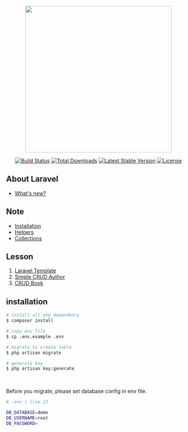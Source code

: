 <p align="center"><a href="https://laravel.com" target="_blank"><img src="https://raw.githubusercontent.com/laravel/art/master/logo-lockup/5%20SVG/2%20CMYK/1%20Full%20Color/laravel-logolockup-cmyk-red.svg" width="400"></a></p>

<p align="center">
<a href="https://travis-ci.org/laravel/framework"><img src="https://travis-ci.org/laravel/framework.svg" alt="Build Status"></a>
<a href="https://packagist.org/packages/laravel/framework"><img src="https://img.shields.io/packagist/dt/laravel/framework" alt="Total Downloads"></a>
<a href="https://packagist.org/packages/laravel/framework"><img src="https://img.shields.io/packagist/v/laravel/framework" alt="Latest Stable Version"></a>
<a href="https://packagist.org/packages/laravel/framework"><img src="https://img.shields.io/packagist/l/laravel/framework" alt="License"></a>
</p>

## About Laravel

- [What's new?](/docs/whats-new.md)

## Note

- [Installation](https://laravel.com/docs/8.x/installation)
- [Helpers](https://laravel.com/docs/8.x/helpers)
- [Collections](https://laravel.com/docs/8.x/collections)


## Lesson

1. [Laravel Template](docs/lesson-0.md)
1. [Simple CRUD Author](/docs/lesson-1.md)
2. [CRUD Book](/docs/lesson-2.md)


## installation

```bash
# install all php dependency
$ composer install

# copy env file
$ cp .env.example .env

# migrate to create table
$ php artisan migrate

# generate key
$ php artisan key:generate
```

<br>

Before you migrate, please set database config in env file.

```sh
# .env | line 12

DB_DATABASE=demo
DB_USERNAME=root
DB_PASSWORD=
```
